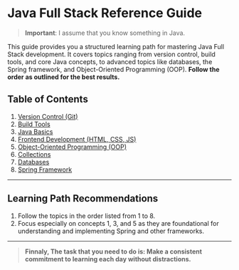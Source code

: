 # Java Full Stack Reference Guide

> **Important**: I assume that you know something in Java.

This guide provides you a structured learning path for mastering Java Full Stack development. It covers topics ranging from version control, build tools, and core Java concepts, to advanced topics like databases, the Spring framework, and Object-Oriented Programming (OOP). **Follow the order as outlined for the best results.**

## Table of Contents

1. [Version Control (Git)](Java-Full-Stack-Reference/1.%20Version%20Control%20(Git)/)
2. [Build Tools](Java-Full-Stack-Reference/2.%20Build%20Tools/)
3. [Java Basics](Java-Full-Stack-Reference/3.%20Java%20Basics/)
4. [Frontend Development (HTML, CSS, JS)](Java-Full-Stack-Reference/4.%20Frontend%20Development%20(HTML,%20CSS,%20JS)/)
5. [Object-Oriented Programming (OOP)](Java-Full-Stack-Reference/5.%20Object-Oriented%20Programming%20(OOP)/)
6. [Collections](Java-Full-Stack-Reference/6.%20Collections/)
7. [Databases](Java-Full-Stack-Reference/7.%20Databases/)
8. [Spring Framework](Java-Full-Stack-Reference/8.%20Spring%20Framework/)

---

## Learning Path Recommendations

1. Follow the topics in the order listed from 1 to 8.
2. Focus especially on concepts 1, 3, and 5 as they are foundational for understanding and implementing Spring and other frameworks.

---

> **Finnaly, The task that you need to do is: Make a consistent commitment to learning each day without distractions.**
